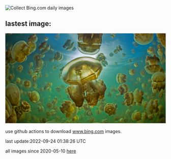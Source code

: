 ![Collect Bing.com daily images](https://github.com/counter2015/bing-daily-images/workflows/Collect%20Bing.com%20daily%20images/badge.svg)
## lastest image:
![](images/GoldenJellyfish.jpg)

use github actions to download www.bing.com images.

last update:2022-09-24 01:38:26 UTC

all images since 2020-05-10 [here](https://github.com/counter2015/bing-daily-images/tree/master/images) 
